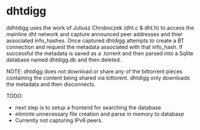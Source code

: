 # dhtdigg

ddhtdigg uses the work of Juliusz Chroboczek (dht.c & dht.h) to access the
mainline dht network and capture announced peer addresses and thier 
associated info_hashes. Once captured dhtdigg attempts to create a BT
connection and request the metadata associated with that info_hash. If
successful the metadata is saved as a .torrent and then parsed into a 
Sqlite database named dhtdigg.db and then deleted.


NOTE:     dhtdigg does not download or share any of the bittorrent pieces
          containing the content being shared via bittorent. dhtdigg only
          downloads the metadata and then disconnects.

TODO:
 - next step is to setup a frontend for searching the database
 - eliminte unnecessary file creation and parse in memory to database
 - Currently not capturing IPv6 peers.
